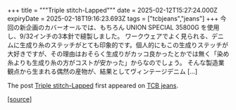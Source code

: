 +++
title = """Triple stitch-Lapped"""
date = 2025-02-12T15:27:24.000Z
expiryDate = 2025-02-18T19:16:23.693Z
tags = ["tcbjeans","jeans"]
+++
今回の新企画のカバーオールでは、もちろん UNION SPECIAL 35800G を使用し、9/32インチの3本針で縫製しました。 ワークウェアでよく見られる、デニムに生成り糸のステッチがとても印象的です。個人的にもこの生成りステッチが大好きですが、その理由はおそらく生成りがカッコ良かったとかでは無く「染め糸よりも生成り糸の方がコストが安かった」からなのでしょう。 そんな製造業観点から生まれる偶然の産物が、結果としてヴィンテージデニム \[…\]

The post [Triple stitch-Lapped](http://tcbjeans.com/2025/02/13/51193) first appeared on [TCB jeans](http://tcbjeans.com).

[[source]](http://tcbjeans.com/2025/02/13/51193)
